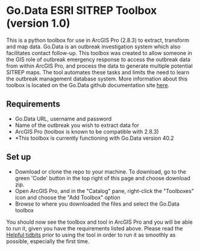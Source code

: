 # Go.Data ESRI SITREP Toolbox (version 1.0)
This is a python toolbox for use in ArcGIS Pro (2.8.3) to extract, transform and map data. Go.Data is an outbreak investigation system which also facilitates contact follow-up. This toolbox was created to allow someone in the GIS role of outbreak emergency response to access the outbreak data from within ArcGIS Pro, and process the data to generate multiple potential SITREP maps. The tool automates these tasks and limits the need to learn the outbreak management database system. More information about this toolbox is located on the Go.Data github documentation site [here](https://github.com/LangsterGA/test).

## Requirements
- Go.Data URL, username and password
- Name of the outbreak you wish to extract data for
- ArcGIS Pro (toolbox is known to be compatible with 2.8.3)
- *This toolbox is currently functioning with Go.Data version 40.2

## Set up 
- Download or clone the repo to your machine. To download, go to the green 'Code' button in the top right of this page and choose download zip.
- Open ArcGIS Pro, and in the "Catalog" pane, right-click the "Toolboxes" icon and choose the "Add Toolbox" option
- Browse to where you downloaded the files and select the Go.Data toolbox

You should now see the toolbox and tool in ArcGIS Pro and you will be able to run it, given you have the requirements listed above. Please read the [Helpful tidbits](https://github.com/LangsterGA/test#helpful-tidbits) prior to using the tool in order to run it as smoothly as possible, especially the first time.

